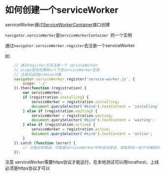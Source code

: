 # 如何创建一个serviceWorker

serviceWorker通过[ServiceWorkerContainer](./ServiceWorkerContainer.md)接口创建

`navigator.serviceWorker`是`ServiceWorkerContainer `的一个实例

通过`navigator.serviceWorker.register`去注册一个serviceWorker



如:

``` javascript
    // 通过register方法注册一个 serviceWorker
    // scope是指在哪些url下该serviceWorker生效
    // 注册后返回promise对象
    navigator.serviceWorker.register('service-worker.js', {
        scope: './'
    }).then(function (registration) {
        var serviceWorker;
        if (registration.installing) {
            serviceWorker = registration.installing;
            document.querySelector('#kind').textContent = 'installing';
        } else if (registration.waiting) {
            serviceWorker = registration.waiting;
            document.querySelector('#kind').textContent = 'waiting';
        } else if (registration.active) {
            serviceWorker = registration.active;
            document.querySelector('#kind').textContent = 'active';
        }
    }).catch (function (error) {
        // 注册出现错误，可能是serviceWorker中有语法错误，或者其他一些不可捕获的错误
    });
```

注意 serviceWorker需要https协议才能运行，在本地测试可以用localhost，上线必须是https协议才可以
